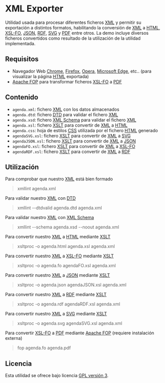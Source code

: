 XML Exporter
=========================================

Utilidad usada para procesar diferentes ficheros [XML] y permitir su exportación a distintos formatos,
habilitando la conversión de [XML] a [HTML], [XSL-FO], [JSON], [RDF], [SVG] y [PDF] entre otros. La demo 
incluye diversos ficheros convertidos como resultado de la utilización de la utilidad implementada.

## Requisitos
- Navegador Web [Chrome], [Firefox], [Opera], [Microsoft Edge], etc.. (para visualizar la página [HTML] exportada)
- [Apache FOP] para transformar ficheros [XSL-FO] a [PDF]

## Contenido
* `agenda.xml`: fichero [XML] con los datos almacenados
* `agenda.dtd`: fichero [DTD] para validar el fichero [XML]
* `agenda.xsd`: fichero [XML Schema] para validar el fichero [XML]
* `agenda.xsl`: fichero [XSLT] para convertir de [XML] a [HTML] 
* `agenda.css`: hoja de estilos [CSS] utilizada por el fichero [HTML] generado
* `agendaSVG.xsl`: fichero [XSLT] para convertir de [XML] a [SVG]
* `agendaJSON.xsl`: fichero [XSLT] para convertir de [XML] a [JSON]
* `agendaFO.xsl`: fichero [XSLT] para convertir de [XML] a [XSL-FO]
* `agendaRDF.xsl`: fichero [XSLT] para convertir de [XML] a [RDF]

## Utilización
Para comprobar que nuestro [XML] está bien formado
> xmllint agenda.xml

Para validar nuestro [XML] con [DTD]
> xmllint --dtdvalid agenda.dtd agenda.xml

Para validar nuestro [XML] con [XML Schema]
> xmllint --schema agenda.xsd --noout agenda.xml

Para convertir nuestro [XML] a [HTML] mediante [XSLT]
> xsltproc -o agenda.html agenda.xsl agenda.xml

Para convertir nuestro [XML] a [XSL-FO] mediante [XSLT]
> xsltproc -o agenda.fo agendaFO.xsl agenda.xml

Para convertir nuestro [XML] a [JSON] mediante [XSLT]
> xsltproc -o agenda.json agendaJSON.xsl agenda.xml

Para convertir nuestro [XML] a [RDF] mediante [XSLT]
> xsltproc -o agenda.rdf agendaRDF.xsl agenda.xml

Para convertir nuestro [XML] a [SVG] mediante [XSLT]
> xsltproc -o agenda.svg agendaSVG.xsl agenda.xml

Para convertir [XSL-FO] a [PDF] mediante [Apache FOP] (requiere instalación externa)
> fop agenda.fo agenda.pdf

## Licencia
Esta utilidad se ofrece bajo licencia [GPL versión 3].

[XML]: https://www.xml.com/
[HTML]: https://www.w3.org/html/
[XSL-FO]: https://www.xml.com/pub/a/2002/03/20/xsl-fo.html
[JSON]: http://www.json.org/
[RDF]: https://www.w3.org/RDF/
[SVG]: https://www.w3.org/TR/SVG/
[PDF]: https://get.adobe.com/es/reader/
[Chrome]: https://www.google.es/chrome/browser/desktop/index.html
[Firefox]: https://www.mozilla.org/es-ES/firefox/new/
[Opera]: http://www.opera.com/es
[Microsoft Edge]: https://www.microsoft.com/es-es/windows/microsoft-edge
[Apache FOP]: https://xmlgraphics.apache.org/fop/
[DTD]: https://www.w3schools.com/xml/xml_dtd_intro.asp
[XML Schema]: https://www.w3schools.com/xml/schema_intro.asp
[XSLT]: https://www.w3schools.com/xml/xsl_intro.asp
[CSS]: https://www.w3schools.com/css/
[GPL versión 3]: https://www.gnu.org/licenses/gpl-3.0.html
